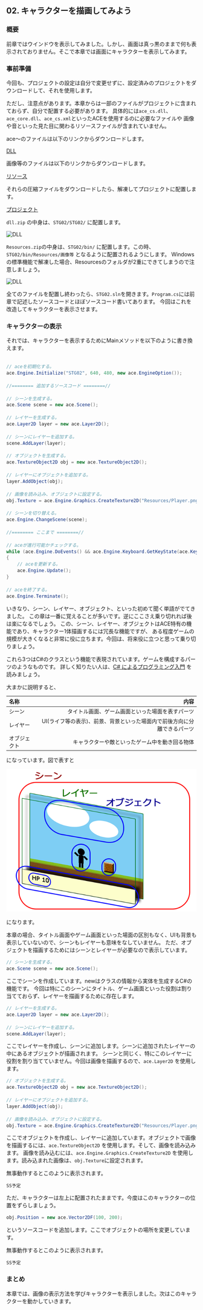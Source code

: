 ## 02. キャラクターを描画してみよう

### 概要

前章ではウインドウを表示してみました。しかし、画面は真っ黒のままで何も表示されておりません。そこで本章では画面にキャラクターを表示してみます。


### 事前準備

今回も、プロジェクトの設定は自分で変更せずに、設定済みのプロジェクトをダウンロードして、それを使用します。

ただし、注意点があります。本章からは一部のファイルがプロジェクトに含まれておらず、自分で配置する必要があります。
具体的には```ace_cs.dll```、```ace_core.dll```、```ace_cs.xml```といったACEを使用するのに必要なファイルや
画像や音といった見た目に関わるリソースファイルが含まれていません。

ace～のファイルは以下のリンクからダウンロードします。

[DLL](Common/dll.zip)

画像等のファイルは以下のリンクからダウンロードします。

[リソース](Common/Resources.zip)

それらの圧縮ファイルをダウンロードしたら、解凍してプロジェクトに配置します。

[プロジェクト](Projects/STG02.zip)

```dll.zip``` の中身は、```STG02/STG02/``` に配置します。

![DLL](img/02_dll.png)

```Resources.zip```の中身は、```STG02/bin/``` に配置します。この時、```STG02/bin/Resources/画像等``` となるように配置されるようにします。
Windowsの標準機能で解凍した場合、Resourcesのフォルダが2重にできてしまうので注意しましょう。

![DLL](img/02_resources.png)

全てのファイルを配置し終わったら、```STG02.sln```を開きます。```Program.cs```には前章で記述したソースコードとほぼソースコード書いてあります。
今回はこれを改造してキャラクターを表示させます。


### キャラクターの表示

それでは、キャラクターを表示するためにMainメソッドを以下のように書き換えます。


```C#

// aceを初期化する。
ace.Engine.Initialize("STG02", 640, 480, new ace.EngineOption());

//======== 追加するソースコード ========//

// シーンを生成する。
ace.Scene scene = new ace.Scene();

// レイヤーを生成する。
ace.Layer2D layer = new ace.Layer2D();

// シーンにレイヤーを追加する。
scene.AddLayer(layer);

// オブジェクトを生成する。
ace.TextureObject2D obj = new ace.TextureObject2D();

// レイヤーにオブジェクトを追加する。
layer.AddObject(obj);

// 画像を読み込み、オブジェクトに設定する。
obj.Texture = ace.Engine.Graphics.CreateTexture2D("Resources/Player.png");

// シーンを切り替える。
ace.Engine.ChangeScene(scene);

//======== ここまで ========//

// aceが進行可能かチェックする。
while (ace.Engine.DoEvents() && ace.Engine.Keyboard.GetKeyState(ace.Keys.Escape) != ace.KeyState.Push)
{
	// aceを更新する。
	ace.Engine.Update();
}

// aceを終了する。
ace.Engine.Terminate();

```

いきなり、シーン、レイヤー、オブジェクト、といった初めて聞く単語がでてきました。
この章は一番に覚えることが多いです。逆にここさえ乗り切れれば後は楽になるでしょう。
この、シーン、レイヤー、オブジェクトはACE特有の機能であり、キャラクター1体描画するには冗長な機能ですが、
ある程度ゲームの規模が大きくなると非常に役に立ちます。今回は、将来役に立つと思って乗り切りましょう。

これら3つはC#のクラスという機能で表現されています。ゲームを構成するパーツのようなものです。
詳しく知りたい人は、[C# によるプログラミング入門](http://ufcpp.net/study/csharp/) を読みましょう。

大まかに説明すると、

| 名称 | 内容 |
|:-----------|------------:|
| シーン | タイトル画面、ゲーム画面といった場面を表すパーツ |
| レイヤー | UI(ライフ等の表示)、前景、背景といった場面内で前後方向に分離できるパーツ |
| オブジェクト | キャラクターや敵といったゲーム中を動き回る物体 |

になっています。図で表すと

![デザイン](img/02_design.png)

になります。

本章の場合、タイトル画面やゲーム画面といった場面の区別もなく、UIも背景も表示していないので、シーンもレイヤーも意味をなしていません。
ただ、オブジェクトを描画するためにはシーンとレイヤーが必要なので表示しています。

```C#
// シーンを生成する。
ace.Scene scene = new ace.Scene();
```

ここでシーンを作成しています。newはクラスの情報から実体を生成するC#の機能です。
今回は特にこのシーンにタイトル、ゲーム画面といった役割は割り当てておらず、レイヤーを描画するために存在します。

```C#
// レイヤーを生成する。
ace.Layer2D layer = new ace.Layer2D();

// シーンにレイヤーを追加する。
scene.AddLayer(layer);
```

ここでレイヤーを作成し、シーンに追加します。シーンに追加されたレイヤーの中にあるオブジェクトが描画されます。
シーンと同じく、特にこのレイヤーに役割を割り当てていません。今回は画像を描画するので、```ace.Layer2D``` を使用します。

```C#
// オブジェクトを生成する。
ace.TextureObject2D obj = new ace.TextureObject2D();

// レイヤーにオブジェクトを追加する。
layer.AddObject(obj);

// 画像を読み込み、オブジェクトに設定する。
obj.Texture = ace.Engine.Graphics.CreateTexture2D("Resources/Player.png");
```

ここでオブジェクトを作成し、レイヤーに追加しています。オブジェクトで画像を描画するには、```ace.TextureObject2D``` を使用します。そして、画像を読み込みます。
画像を読み込むには、```ace.Engine.Graphics.CreateTexture2D``` を使用します。読み込まれた画像は、```obj.Texture```に設定されます。

無事動作するとこのように表示されます。

```SS予定 ```

ただ、キャラクターは左上に配置されたままです。今度はこのキャラクターの位置をずらしましょう。

```C#
obj.Position = new ace.Vector2DF(100, 200);
```

というソースコードを追加します。ここでオブジェクトの場所を変更しています。

無事動作するとこのように表示されます。

```SS予定 ```

### まとめ

本章では、画像の表示方法を学びキャラクターを表示しました。次はこのキャラクターを動かしていきます。

